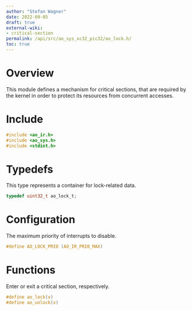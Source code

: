 ```yaml
---
author: "Stefan Wagner"
date: 2022-09-05
draft: true
external-wiki:
- critical-section
permalink: /api/src/ao_sys_xc32_pic32/ao_lock.h/
toc: true
---
```


# Overview

This module defines a mechanism for critical sections, that are required by the kernel in order to protect its resources from concurrent accesses.

# Include

```c
#include <ao_ir.h>
#include <ao_sys.h>
#include <stdint.h>
```

# Typedefs

This type represents a container for lock-related data.

```c
typedef uint32_t ao_lock_t;
```

# Configuration

The maximum priority of interrupts to disable.

```c
#define AO_LOCK_PRIO (AO_IR_PRIO_MAX)
```

# Functions

Enter or exit a critical section, respectively.

```c
#define ao_lock(x)
#define ao_unlock(x)
```
